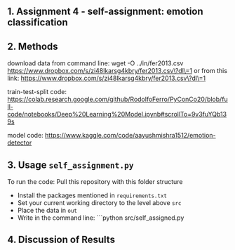 ## 1. Assignment 4 - self-assignment: emotion classification 

## 2. Methods

download data from command line: wget -O ../in/fer2013.csv https://www.dropbox.com/s/zi48lkarsg4kbry/fer2013.csv\?dl\=1
or from this link: https://www.dropbox.com/s/zi48lkarsg4kbry/fer2013.csv\?dl\=1

train-test-split code: https://colab.research.google.com/github/RodolfoFerro/PyConCo20/blob/full-code/notebooks/Deep%20Learning%20Model.ipynb#scrollTo=9v3fuYQb139s

model code: https://www.kaggle.com/code/aayushmishra1512/emotion-detector

## 3. Usage ```self_assignment.py```
To run the code:
Pull this repository with this folder structure
- Install the packages mentioned in ```requirements.txt```
- Set your current working directory to the level above ```src```
- Place the data in ```out```
- Write in the command line: ```python src/self_assigned.py 

## 4. Discussion of Results 
